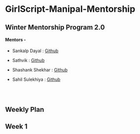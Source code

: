 # GirlScript-Manipal-Mentorship
## Winter Mentorship Program 2.0

<h4> Mentors - </h4>

- Sankalp Dayal : [Github](https://github.com/sankalpdayal5)

- Sathvik : [Github]()

- Shashank Shekhar : [Github]()

- Sahil Sulekhiya : [Github](https://github.com/sulekhiya)


<br><br>

## Weekly Plan

## Week 1
